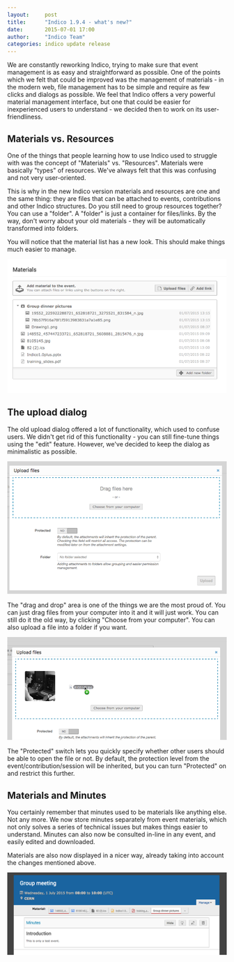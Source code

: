 ```yaml
---
layout:     post
title:      "Indico 1.9.4 - what's new?"
date:       2015-07-01 17:00
author:     "Indico Team"
categories: indico update release
---
```

We are constantly reworking Indico, trying to make sure that event management is as easy and straightforward as possible.
One of the points which we felt that could be improved was the management of materials - in the modern web, file management has to be simple and require as few clicks and dialogs as possible. We feel that Indico offers a very powerful material management interface, but one that could be easier for inexperienced users to understand - we decided then to work on its user-friendliness.

## Materials vs. Resources

One of the things that people learning how to use Indico used to struggle with was the concept of "Materials" vs. "Resources". Materials were basically "types" of resources. We've always felt that this was confusing and not very user-oriented.

This is why in the new Indico version materials and resources are one and the same thing: they are files that can be attached to events, contributions and other Indico structures. Do you still need to group resources together? You can use a "folder". A "folder" is just a container for files/links. By the way, don't worry about your old materials - they will be automatically transformed into folders.

You will notice that the material list has a new look. This should make things much easier to manage.

![New material list](/assets/2015-07-01-indico-1-9-4-news/material_editor.png)

## The upload dialog

The old upload dialog offered a lot of functionality, which used to confuse users. We didn't get rid of this functionality - you can still fine-tune things using the "edit" feature. However, we've decided to keep the dialog as minimalistic as possible.

![New material list](/assets/2015-07-01-indico-1-9-4-news/upload_dialog.png)

The "drag and drop" area is one of the things we are the most proud of. You can just drag files from your computer into it and it will just work. You can still do it the old way, by clicking "Choose from your computer". You can also upload a file into a folder if you want.

![New material list](/assets/2015-07-01-indico-1-9-4-news/upload_dialog_drag.png)

The "Protected" switch lets you quickly specify whether other users should be able to open the file or not. By default, the protection level from the event/contribution/session will be inherited, but you can turn "Protected" on and restrict this further.


## Materials and Minutes

You certainly remember that minutes used to be materials like anything else. Not any more. We now store minutes separately from event materials, which not only solves a series of technical issues but makes things easier to understand. Minutes can also now be consulted in-line in any event, and easily edited and downloaded.

Materials are also now displayed in a nicer way, already taking into account the changes mentioned above.

![New material list](/assets/2015-07-01-indico-1-9-4-news/meeting_materials.png)
